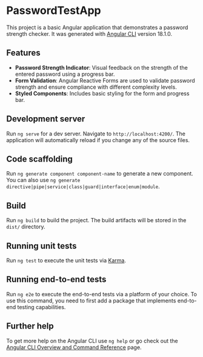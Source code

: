 # PasswordTestApp

This project is a basic Angular application that demonstrates a password strength checker. It was generated with [Angular CLI](https://github.com/angular/angular-cli) version 18.1.0.

## Features

- **Password Strength Indicator**: Visual feedback on the strength of the entered password using a progress bar.
- **Form Validation**: Angular Reactive Forms are used to validate password strength and ensure compliance with different complexity levels.
- **Styled Components**: Includes basic styling for the form and progress bar.

## Development server

Run `ng serve` for a dev server. Navigate to `http://localhost:4200/`. The application will automatically reload if you change any of the source files.

## Code scaffolding

Run `ng generate component component-name` to generate a new component. You can also use `ng generate directive|pipe|service|class|guard|interface|enum|module`.

## Build

Run `ng build` to build the project. The build artifacts will be stored in the `dist/` directory.

## Running unit tests

Run `ng test` to execute the unit tests via [Karma](https://karma-runner.github.io).

## Running end-to-end tests

Run `ng e2e` to execute the end-to-end tests via a platform of your choice. To use this command, you need to first add a package that implements end-to-end testing capabilities.

## Further help

To get more help on the Angular CLI use `ng help` or go check out the [Angular CLI Overview and Command Reference](https://angular.dev/tools/cli) page.
